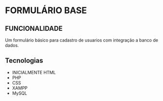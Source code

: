 # FORMULÁRIO BASE

## FUNCIONALIDADE
Um formulário básico para cadastro de usuarios com integração a banco de dados.

## Tecnologias
- INICIALMENTE HTML
- PHP
- CSS
- XAMPP
- MySQL
